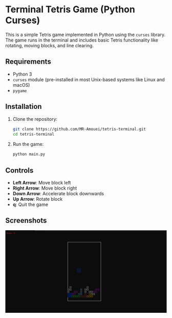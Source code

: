 # Terminal Tetris Game (Python Curses)

This is a simple Tetris game implemented in Python using the `curses` library. The game runs in the terminal and includes basic Tetris functionality like rotating, moving blocks, and line clearing.

## Requirements
- Python 3
- `curses` module (pre-installed in most Unix-based systems like Linux and macOS)
- `pygame`

## Installation
1. Clone the repository:
   ```bash
   git clone https://github.com/MR-Amouei/tetris-terminal.git
   cd tetris-terminal
   ```

2. Run the game:
   ```bash
   python main.py
   ```

## Controls
- **Left Arrow**: Move block left
- **Right Arrow**: Move block right
- **Down Arrow**: Accelerate block downwards
- **Up Arrow**: Rotate block
- **q**: Quit the game

## Screenshots
![Tetris Game Screenshot](./images/Screenshot.png)
